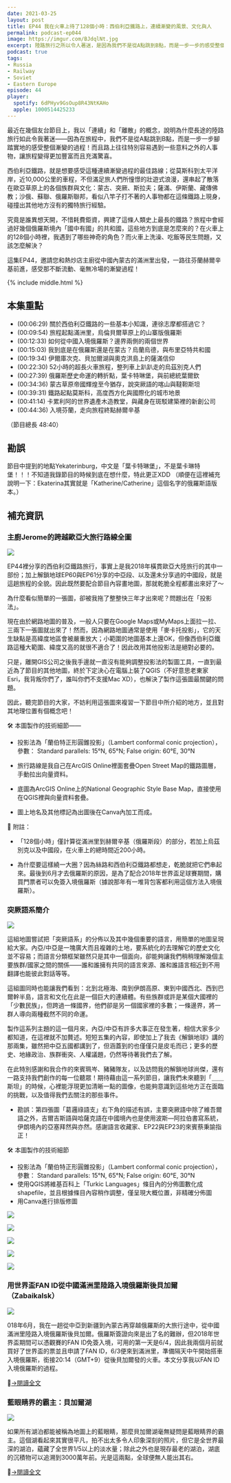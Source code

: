 ```yaml
---
date: 2021-03-25
layout: post
title: EP44 我在火車上待了128個小時：西伯利亞鐵路上，連續漸變的風景、文化與人
permalink: podcast-ep044
image: https://imgur.com/BJdqlNt.jpg
excerpt: 陸路旅行之所以令人著迷，是因為我們不是從A點跳到B點，而是一步一步的感受整個漸變的過程！而橫跨歐亞的西伯利亞鐵路，就是感受這個過程的最佳路線。這集EP44，我們會詳細介紹這條鐵路所串起的風景、地理、歷史與文化，一起探討歐亞草原上人事物如何被一條鐵路串連起來。邀請您和熱炒店主廚從中國內蒙古的滿洲里出發，一路往芬蘭赫爾辛基前進，感受那不斷流動、毫無冷場的旅行體驗！
podcast: true
tags:
- Russia
- Railway
- Soviet
- Eastern Europe
episode: 44
player:
  spotify: 6dPHyv9GsOup8R43NtKAHo
  apple: 1000514425233
---
```


最近在幾個友台節目上，我以「連續」和「離散」的概念，說明為什麼長途的陸路旅行如此令我著迷——因為在旅程中，我們不是從A點跳到B點，而是一步一步腳踏實地的感受整個漸變的過程！而且路上往往特別容易遇到一些意料之外的人事物，讓旅程變得更加豐富而且充滿驚喜。

西伯利亞鐵路，就是想要感受這種連續漸變過程的最佳路線；從莫斯科到太平洋岸，近10,000公里的車程，不但滿足旅人們所憧憬的壯遊式浪漫，還串起了散落在歐亞草原上的各個族群與文化：蒙古、突厥、斯拉夫；薩滿、伊斯蘭、藏傳佛教；沙俄、蘇聯、俄羅斯聯邦，看似八竿子打不著的人事物都在這條鐵路上現身，碰撞出其他地方沒有的獨特旅行經驗。

究竟是誰異想天開，不惜耗費鉅資，興建了這條人類史上最長的鐵路？旅程中會經過好幾個俄羅斯境內「國中有國」的共和國，這些地方到底是怎麼來的？在火車上的128個小時裡，我遇到了哪些神奇的角色？而火車上洗澡、吃飯等民生問題，又該怎麼解決？

這集EP44，邀請您和熱炒店主廚從中國內蒙古的滿洲里出發，一路往芬蘭赫爾辛基前進，感受那不斷流動、毫無冷場的漸變過程！

{% include middle.html %}

## 本集重點

* (00:06:29) 關於西伯利亞鐵路的一些基本小知識，連徐志摩都搭過它？
* (00:09:54) 旅程起點滿洲里，烏倫貝爾草原上的山寨版俄羅斯
* (00:12:33) 如何從中國入境俄羅斯？邊界兩側的兩個世界
* (00:15:03) 我到底是在俄羅斯還是在蒙古？烏蘭烏德，與布里亞特共和國
* (00:19:34) 伊爾庫次克、貝加爾湖與奧克洪島上的薩滿信仰
* (00:22:30) 52小時的超長火車旅程，整列車上趴趴走的烏茲別克人們
* (00:27:39) 俄羅斯歷史命運的轉折點，葉卡特琳堡，與前總統葉爾欽
* (00:34:36) 蒙古草原帝國輝煌至今猶存，說突厥語的喀山與韃靼斯坦
* (00:39:31) 鐵路起點莫斯科，高度西方化與國際化的城市地景
* (00:41:14) 卡累利阿的世界遺產木造教堂，與藏身在斑駁建築裡的新創公司
* (00:44:36) 入境芬蘭，走向旅程終點赫爾辛基

（節目總長 48:40）

## 勘誤

節目中提到的地點Yekaterinburg，中文是「葉卡特琳堡」，不是葉卡琳特堡！！！不知道我錄節目的時候到底在想什麼，特此更正XDD （順便在這裡補充說明一下：Ekaterina其實就是「Katherine/Catherine」這個名字的俄羅斯語版本。）

## 補充資訊

### 主廚Jerome的跨越歐亞大旅行路線全圖

![](https://imgur.com/Dw6zlf9.jpg)

EP44裡分享的西伯利亞鐵路旅行，事實上是我2018年橫貫歐亞大陸旅行的其中一部份；加上解鎖地球EP60與EP61分享的中亞段、以及還未分享過的中國段，就是這趟旅程的全貌。因此既然要配合節目內容畫地圖，那就乾脆全程都畫出來好了～

為什麼看似簡單的一張圖，卻被我拖了整整快三年才出來呢？問題出在「投影法」。

現在由於網路地圖的普及，一般人只要在Google Maps或MyMaps上面拉一拉、三兩下一張圖就出來了！然而，因為網路地圖通常是使用「麥卡托投影」，它的天生缺點是高緯度地區會被嚴重放大；小範圍的地圖基本上還OK，但像西伯利亞鐵路這種大範圍、緯度又高的就很不適合了！因此改用其他投影法是絕對必要的。

只是，離開GIS公司之後我手邊就一直沒有能夠調整投影法的製圖工具，一直到最近為了節目的其他地圖，終於下定決心在電腦上裝了QGIS（不好意思老東家Esri，我背叛你們了，誰叫你們不支援Mac XD），也解決了製作這張圖最關鍵的問題。

因此，聽完節目的大家，不妨利用這張圖來複習一下節目中所介紹的地方，並且對其地理位置有個概念吧！

🛠️ 本圖製作的技術細節——

- 投影法為「蘭伯特正形圓錐投影」（Lambert conformal conic projection），參數： Standard parallels: 15°N, 65°N; False origin: 60°E, 30°N

- 旅行路線是我自己在ArcGIS Online裡面套疊Open Street Map的鐵路圖層，手動拉出向量資料。

- 底圖為ArcGIS Online上的National Geographic Style Base Map，直接使用在QGIS裡與向量資料套疊。

- 圖上地名及其他標記為出圖後在Canva內加工而成。

📓 附註：

- 「128個小時」僅計算從滿洲里到赫爾辛基（俄羅斯段）的部分，若加上烏茲別克以及中國段，在火車上的總時間近200小時。

- 為什麼要這樣繞一大圈？因為絲路和西伯利亞鐵路都想走，乾脆就把它們串起來。最後到6月才去俄羅斯的原因，是為了配合2018年世界盃足球賽期間，購買門票者可以免簽入境俄羅斯（據說那年有一堆背包客都利用這個方法入境俄羅斯）。

### 突厥語系簡介

![](https://imgur.com/ShhfCxq.jpg)

這組地圖嘗試把「突厥語系」的分佈以及其中幾個重要的語言，用簡單的地圖呈現給大家。內亞/中亞是一塊廣大而且複雜的土地，要系統化的去理解它的歷史文化並不容易；而語言分類框架雖然只是其中一個面向，卻能夠讓我們稍稍理解幾個主要族群/國家之間的關係——誰和誰擁有共同的語言來源、誰和誰語言相近到不用翻譯也能彼此對話等等。

這組圖同時也能讓我們看到：北到北極海、南到伊朗高原、東到中國西北、西到巴爾幹半島，語言和文化在此是一個巨大的連續體。有些族群或許是某個大國裡的「少數民族」，但跨過一條國界，他們卻是另一個國家裡的多數；一條邊界，將一群人導向兩種截然不同的命運。

製作這系列主題的這一個月來，內亞/中亞有許多大事正在發生著，相信大家多少都知道，在這裡就不加贅述。短短五集的內容，即使加上了我去《解鎖地球》講的那兩集，雖然把中亞五國都講到了，但涵蓋到的也僅僅只是皮毛而已；更多的歷史、地緣政治、族群衝突、人權議題，仍然等待著我們去了解。

在此特別感謝和我合作的來賓珮岑、豬豬隊友，以及訪問我的解鎖地球尚傑，還有一路支持我們創作的每一位聽眾！期待藉由這一系列節目，讓我們未來聽到「＿＿斯坦」的時候，心裡能浮現更加清晰一點的圖像，也能夠意識到這些地方正在面臨的挑戰，以及值得我們去關注的那些事件。

* 勘誤：第四張圖「葛邏祿語支」右下角的描述有誤，主要突厥語中除了維吾爾語之外，吉爾吉斯語與哈薩克語在中國境內也是使用波斯—阿拉伯書寫系統，伊朗境內的亞塞拜然與亦然。感謝語言收藏家、EP22與EP23的來賓蔡秉諭指正！

🛠️ 本圖製作的技術細節

- 投影法為「蘭伯特正形圓錐投影」（Lambert conformal conic projection），參數： Standard parallels: 15°N, 65°N; False origin: 60°E, 30°N
- 使用QGIS將維基百科上「Turkic Languages」條目內的分佈圖數化成shapefile，並且根據條目內容稍作調整，僅呈現大概位置，非精確分佈圖
- 用Canva進行排版修圖

![](https://imgur.com/MvsxLTb.jpg)

![](https://imgur.com/dnbKWi1.jpg)

![](https://imgur.com/2G74bML.jpg)

![](https://imgur.com/DjKkINb.jpg)

![](https://imgur.com/rA6jBzD.jpg)

### 用世界盃FAN ID從中國滿洲里陸路入境俄羅斯後貝加爾（Zabaikalsk）

![](https://lifetimesojournertravel.files.wordpress.com/2018/06/2ef68-img_20180604_194329.jpg)

018年6月，我在一趟從中亞到新疆到內蒙古再穿越俄羅斯的大旅行途中，從中國滿洲里陸路入境俄羅斯後貝加爾。俄羅斯簽證向來是出了名的難辦，但2018年世界盃期間可以憑觀賽的FAN ID免簽入境，可用的第一天是6/4，因此我兩個月前就買好了世界盃的票並且申請了FAN ID，6/3便來到滿洲里，準備隔天中午開始搭車入境俄羅斯，銜接20:14（GMT+9）從後貝加爾發的火車。本文分享我以FAN ID入境俄羅斯的過程。

[→閱讀全文](/2018/06/08/china-to-russia)

### 藍眼睛界的霸主：貝加爾湖

![](https://lifetimesojournertravel.files.wordpress.com/2018/06/b160c-img_6214.jpg)

如果所有湖泊都能被稱為地圖上的藍眼睛，那麼貝加爾湖毫無疑問是藍眼睛界的霸主。這個湖看起來其實很平凡，拍不出太多令人印象深刻的照片，但它是全世界最深的湖泊，蘊藏了全世界1/5以上的淡水量；除此之外也是現存最老的湖泊，湖底的沉積物可以追溯到3000萬年前。光是這兩點，全球便無人能出其右。

[→閱讀全文](/2018/06/09/lake-baikal)